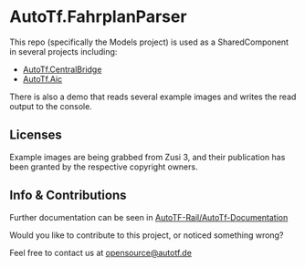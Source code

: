 # AutoTf.FahrplanParser

This repo (specifically the Models project) is used as a SharedComponent in several projects including:
* [AutoTf.CentralBridge](https://github.com/AutoTF-Rail/AutoTf.CentralBridge)
* [AutoTf.Aic](https://github.com/AutoTF-Rail/AutoTf.Aic)

There is also a demo that reads several example images and writes the read output to the console.

## Licenses
Example images are being grabbed from Zusi 3, and their publication has been granted by the respective copyright owners.


## Info & Contributions

Further documentation can be seen in [AutoTF-Rail/AutoTf-Documentation](https://github.com/AutoTF-Rail/AutoTf-Documentation)


Would you like to contribute to this project, or noticed something wrong?

Feel free to contact us at [opensource@autotf.de](mailto:opensource@autotf.de)
